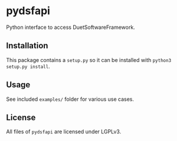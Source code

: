 # pydsfapi
Python interface to access DuetSoftwareFramework.

## Installation
This package contains a `setup.py` so it can be installed with `python3 setup.py install`.

## Usage
See included `examples/` folder for various use cases.

## License
All files of `pydsfapi` are licensed under LGPLv3.
